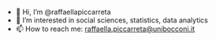 - 👋 Hi, I’m @raffaellapiccarreta
- 👀 I’m interested in social sciences, statistics, data analytics
- 📫 How to reach me: raffaella.piccarreta@unibocconi.it

<!---
raffaellapiccarreta/raffaellapiccarreta is a ✨ special ✨ repository because its `README.md` (this file) appears on your GitHub profile.
You can click the Preview link to take a look at your changes.
--->
